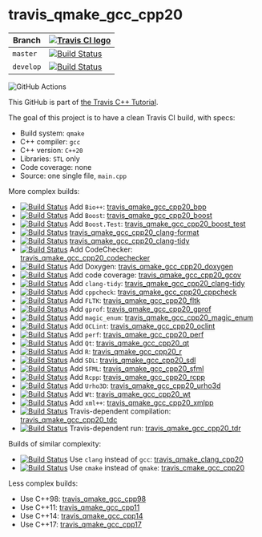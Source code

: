 # travis_qmake_gcc_cpp20

Branch   |[![Travis CI logo](TravisCI.png)](https://travis-ci.org)
---------|-------------------------------------------------------------------------------------------------------------------------------------------------------------------------
`master` |[![Build Status](https://travis-ci.org/richelbilderbeek/travis_qmake_gcc_cpp20.svg?branch=master)](https://travis-ci.org/richelbilderbeek/travis_qmake_gcc_cpp20)
`develop`|[![Build Status](https://travis-ci.org/richelbilderbeek/travis_qmake_gcc_cpp20.svg?branch=develop)](https://travis-ci.org/richelbilderbeek/travis_qmake_gcc_cpp20)

![GitHub Actions](https://github.com/richelbilderbeek/travis_qmake_gcc_cpp20/workflows/check/badge.svg?branch=master)

This GitHub is part of [the Travis C++ Tutorial](https://github.com/richelbilderbeek/travis_cpp_tutorial).

The goal of this project is to have a clean Travis CI build, with specs:
 * Build system: `qmake`
 * C++ compiler: `gcc`
 * C++ version: `C++20`
 * Libraries: `STL` only
 * Code coverage: none
 * Source: one single file, `main.cpp`

More complex builds:

 * [![Build Status](https://travis-ci.org/richelbilderbeek/travis_qmake_gcc_cpp20_bpp.svg?branch=master)](https://travis-ci.org/richelbilderbeek/travis_qmake_gcc_cpp20_bpp) Add `Bio++`: [travis_qmake_gcc_cpp20_bpp](https://www.github.com/richelbilderbeek/travis_qmake_gcc_cpp20_bpp)
 * [![Build Status](https://travis-ci.org/richelbilderbeek/travis_qmake_gcc_cpp20_boost.svg?branch=master)](https://travis-ci.org/richelbilderbeek/travis_qmake_gcc_cpp20_boost) Add `Boost`: [travis_qmake_gcc_cpp20_boost](https://www.github.com/richelbilderbeek/travis_qmake_gcc_cpp20_boost)
 * [![Build Status](https://travis-ci.org/richelbilderbeek/travis_qmake_gcc_cpp20_boost_test.svg?branch=master)](https://travis-ci.org/richelbilderbeek/travis_qmake_gcc_cpp20_boost_test) Add `Boost.Test`: [travis_qmake_gcc_cpp20_boost_test](https://www.github.com/richelbilderbeek/travis_qmake_gcc_cpp20_boost_test)
 * [![Build Status](https://travis-ci.org/richelbilderbeek/travis_qmake_gcc_cpp20_clang-format.svg?branch=master)](https://travis-ci.org/richelbilderbeek/travis_qmake_gcc_cpp20_clang-format) [travis_qmake_gcc_cpp20_clang-format](https://github.com/richelbilderbeek/travis_qmake_gcc_cpp20_clang-format)
 * [![Build Status](https://travis-ci.org/richelbilderbeek/travis_qmake_gcc_cpp20_clang-tidy.svg?branch=master)](https://travis-ci.org/richelbilderbeek/travis_qmake_gcc_cpp20_clang-tidy) [travis_qmake_gcc_cpp20_clang-tidy](https://github.com/richelbilderbeek/travis_qmake_gcc_cpp20_clang-tidy)
 * [![Build Status](https://travis-ci.org/richelbilderbeek/travis_qmake_gcc_cpp20_codechecker.svg?branch=master)](https://travis-ci.org/richelbilderbeek/travis_qmake_gcc_cpp20_codechecker) Add CodeChecker: [travis_qmake_gcc_cpp20_codechecker](https://github.com/richelbilderbeek/travis_qmake_gcc_cpp20_codechecker)
 * [![Build Status](https://travis-ci.org/richelbilderbeek/travis_qmake_gcc_cpp20_doxygen.svg?branch=master)](https://travis-ci.org/richelbilderbeek/travis_qmake_gcc_cpp20_doxygen) Add Doxygen: [travis_qmake_gcc_cpp20_doxygen](https://github.com/richelbilderbeek/travis_qmake_gcc_cpp20_doxygen)
 * [![Build Status](https://travis-ci.org/richelbilderbeek/travis_qmake_gcc_cpp20_gcov.svg?branch=master)](https://travis-ci.org/richelbilderbeek/travis_qmake_gcc_cpp20_gcov) Add code coverage: [travis_qmake_gcc_cpp20_gcov](https://github.com/richelbilderbeek/travis_qmake_gcc_cpp20_gcov)
 * [![Build Status](https://travis-ci.org/richelbilderbeek/travis_qmake_gcc_cpp20_clang-tidy.svg?branch=master)](https://travis-ci.org/richelbilderbeek/travis_qmake_gcc_cpp20_clang-tidy) Add `clang-tidy`: [travis_qmake_gcc_cpp20_clang-tidy](https://www.github.com/richelbilderbeek/travis_qmake_gcc_cpp20_clang-tidy)
 * [![Build Status](https://travis-ci.org/richelbilderbeek/travis_qmake_gcc_cpp20_cppcheck.svg?branch=master)](https://travis-ci.org/richelbilderbeek/travis_qmake_gcc_cpp20_cppcheck) Add `cppcheck`: [travis_qmake_gcc_cpp20_cppcheck](https://www.github.com/richelbilderbeek/travis_qmake_gcc_cpp20_cppcheck)
 * [![Build Status](https://travis-ci.org/richelbilderbeek/travis_qmake_gcc_cpp20_fltk.svg?branch=master)](https://travis-ci.org/richelbilderbeek/travis_qmake_gcc_cpp20_fltk) Add `FLTK`: [travis_qmake_gcc_cpp20_fltk](https://github.com/richelbilderbeek/travis_qmake_gcc_cpp20_fltk)
 * [![Build Status](https://travis-ci.org/richelbilderbeek/travis_qmake_gcc_cpp20_gprof.svg?branch=master)](https://travis-ci.org/richelbilderbeek/travis_qmake_gcc_cpp20_gprof) Add `gprof`: [travis_qmake_gcc_cpp20_gprof](https://github.com/richelbilderbeek/travis_qmake_gcc_cpp20_gprof)
 * [![Build Status](https://travis-ci.org/richelbilderbeek/travis_qmake_gcc_cpp20_magic_enum.svg?branch=master)](https://travis-ci.org/richelbilderbeek/travis_qmake_gcc_cpp20_magic_enum) Add `magic_enum`: [travis_qmake_gcc_cpp20_magic_enum](https://github.com/richelbilderbeek/travis_qmake_gcc_cpp20_magic_enum)
 * [![Build Status](https://travis-ci.org/richelbilderbeek/travis_qmake_gcc_cpp20_oclint.svg?branch=master)](https://travis-ci.org/richelbilderbeek/travis_qmake_gcc_cpp20_oclint) Add `OCLint`: [travis_qmake_gcc_cpp20_oclint](https://github.com/richelbilderbeek/travis_qmake_gcc_cpp20_oclint)
 * [![Build Status](https://travis-ci.org/richelbilderbeek/travis_qmake_gcc_cpp20_perf.svg?branch=master)](https://travis-ci.org/richelbilderbeek/travis_qmake_gcc_cpp20_perf) Add `perf`: [travis_qmake_gcc_cpp20_perf](https://github.com/richelbilderbeek/travis_qmake_gcc_cpp20_perf)
 * [![Build Status](https://travis-ci.org/richelbilderbeek/travis_qmake_gcc_cpp20_qt.svg?branch=master)](https://travis-ci.org/richelbilderbeek/travis_qmake_gcc_cpp20_qt) Add `Qt`: [travis_qmake_gcc_cpp20_qt](https://www.github.com/richelbilderbeek/travis_qmake_gcc_cpp20_qt)
 * [![Build Status](https://travis-ci.org/richelbilderbeek/travis_qmake_gcc_cpp20_r.svg?branch=master)](https://travis-ci.org/richelbilderbeek/travis_qmake_gcc_cpp20_r) Add `R`: [travis_qmake_gcc_cpp20_r](https://www.github.com/richelbilderbeek/travis_qmake_gcc_cpp20_r)
 * [![Build Status](https://travis-ci.org/richelbilderbeek/travis_qmake_gcc_cpp20_sdl.svg?branch=master)](https://travis-ci.org/richelbilderbeek/travis_qmake_gcc_cpp20_sdl) Add `SDL`: [travis_qmake_gcc_cpp20_sdl](https://github.com/richelbilderbeek/travis_qmake_gcc_cpp20_sdl)
 * [![Build Status](https://travis-ci.org/richelbilderbeek/travis_qmake_gcc_cpp20_sfml.svg?branch=master)](https://travis-ci.org/richelbilderbeek/travis_qmake_gcc_cpp20_sfml) Add `SFML`: [travis_qmake_gcc_cpp20_sfml](https://www.github.com/richelbilderbeek/travis_qmake_gcc_cpp20_sfml)
 * [![Build Status](https://travis-ci.org/richelbilderbeek/travis_qmake_gcc_cpp20_rcpp.svg?branch=master)](https://travis-ci.org/richelbilderbeek/travis_qmake_gcc_cpp20_rcpp) Add `Rcpp`: [travis_qmake_gcc_cpp20_rcpp](https://www.github.com/richelbilderbeek/travis_qmake_gcc_cpp20_rcpp)
 * [![Build Status](https://travis-ci.org/richelbilderbeek/travis_qmake_gcc_cpp20_urho3d.svg?branch=master)](https://travis-ci.org/richelbilderbeek/travis_qmake_gcc_cpp20_urho3d) Add `Urho3D`: [travis_qmake_gcc_cpp20_urho3d](https://www.github.com/richelbilderbeek/travis_qmake_gcc_cpp20_urho3d)
 * [![Build Status](https://travis-ci.org/richelbilderbeek/travis_qmake_gcc_cpp20_wt.svg?branch=master)](https://travis-ci.org/richelbilderbeek/travis_qmake_gcc_cpp20_wt) Add `Wt`: [travis_qmake_gcc_cpp20_wt](https://www.github.com/richelbilderbeek/travis_qmake_gcc_cpp20_wt)
 * [![Build Status](https://travis-ci.org/richelbilderbeek/travis_qmake_gcc_cpp20_xmlpp.svg?branch=master)](https://travis-ci.org/richelbilderbeek/travis_qmake_gcc_cpp20_xmlpp) Add `xml++`: [travis_qmake_gcc_cpp20_xmlpp](https://www.github.com/richelbilderbeek/travis_qmake_gcc_cpp20_xmlpp)
 * [![Build Status](https://travis-ci.org/richelbilderbeek/travis_qmake_gcc_cpp20_tdc.svg?branch=master)](https://travis-ci.org/richelbilderbeek/travis_qmake_gcc_cpp20_tdc) Travis-dependent compilation: [travis_qmake_gcc_cpp20_tdc](https://www.github.com/richelbilderbeek/travis_qmake_gcc_cpp20_tdc)
 * [![Build Status](https://travis-ci.org/richelbilderbeek/travis_qmake_gcc_cpp20_tdr.svg?branch=master)](https://travis-ci.org/richelbilderbeek/travis_qmake_gcc_cpp20_tdr) Travis-dependent run: [travis_qmake_gcc_cpp20_tdr](https://www.github.com/richelbilderbeek/travis_qmake_gcc_cpp20_tdr)

Builds of similar complexity:

 * [![Build Status](https://travis-ci.org/richelbilderbeek/travis_qmake_clang_cpp20.svg?branch=master)](https://travis-ci.org/richelbilderbeek/travis_qmake_clang_cpp20) Use `clang` instead of `gcc`: [travis_qmake_clang_cpp20](https://www.github.com/richelbilderbeek/travis_qmake_clang_cpp20)
 * [![Build Status](https://travis-ci.org/richelbilderbeek/travis_cmake_gcc_cpp20.svg?branch=master)](https://travis-ci.org/richelbilderbeek/travis_cmake_gcc_cpp20) Use `cmake` instead of `qmake`: [travis_cmake_gcc_cpp20](https://www.github.com/richelbilderbeek/travis_cmake_gcc_cpp20)

Less complex builds:

 * Use C++98: [travis_qmake_gcc_cpp98](https://www.github.com/richelbilderbeek/travis_qmake_gcc_cpp98)
 * Use C++11: [travis_qmake_gcc_cpp11](https://www.github.com/richelbilderbeek/travis_qmake_gcc_cpp11)
 * Use C++14: [travis_qmake_gcc_cpp14](https://www.github.com/richelbilderbeek/travis_qmake_gcc_cpp14)
 * Use C++17: [travis_qmake_gcc_cpp17](https://www.github.com/richelbilderbeek/travis_qmake_gcc_cpp17)

